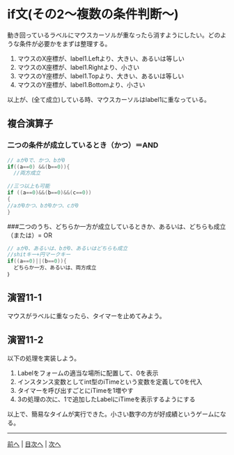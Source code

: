 # if文(その2～複数の条件判断～)
動き回っているラベルにマウスカーソルが重なったら消すようにしたい。どのような条件が必要かをまずは整理する。

1. マウスのX座標が、label1.Leftより、大きい、あるいは等しい
2. マウスのX座標が、label1.Rightより、小さい
3. マウスのY座標が、label1.Topより、大きい、あるいは等しい
4. マウスのY座標が、label1.Bottomより、小さい

以上が、(全て成立)している時、マウスカーソルはlabel1に重なっている。

## 複合演算子
### 二つの条件が成立しているとき（かつ）＝AND


```cs
// aが0で、かつ、bが0
if((a==0) &&(b==0)){
  //両方成立
  
//三つ以上も可能
if ((a==0)&&(b==0)&&(c==0))
{
//aが0かつ、bが0かつ、cが0
}

```

###二つのうち、どちらか一方が成立しているときか、あるいは、どちらも成立（または）= OR

```cs
// aが0、あるいは、bが0、あるいはどちらも成立
//shitキー+円マークキー
if((a==0)||(b==0)){
  どちらか一方、あるいは、両方成立
｝
```

## 演習11-1
マウスがラベルに重なったら、タイマーを止めてみよう。

## 演習11-2
以下の処理を実装しよう。

1.	Labelをフォームの適当な場所に配置して、0を表示
2.	インスタンス変数としてint型のiTimeという変数を定義して0を代入
3.	タイマーを呼び出すごとにiTimeを1増やす
4.	3の処理の次に、1で追加したLabelにiTimeを表示するようにする

以上で、簡易なタイムが実行できた。小さい数字の方が好成績というゲームになる。

---

[前へ](10.md) | [目次へ](README.md#%E7%9B%AE%E6%AC%A1) | [次へ](12.md)
